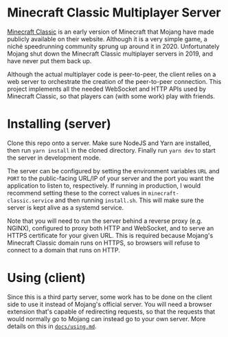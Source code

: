 # Minecraft Classic Multiplayer Server

[Minecraft Classic](https://classic.minecraft.net) is an early version of Minecraft that Mojang have made publicly available on their website. Although it is a very simple game, a niché speedrunning community sprung up around it in 2020. Unfortunately Mojang shut down the Minecraft Classic multiplayer servers in 2019, and have never put them back up.

Although the actual multiplayer code is peer-to-peer, the client relies on a web server to orchestrate the creation of the peer-to-peer connection. This project implements all the needed WebSocket and HTTP APIs used by Minecraft Classic, so that players can (with some work) play with friends.

# Installing (server)

Clone this repo onto a server. Make sure NodeJS and Yarn are installed, then run `yarn install` in the cloned directory. Finally run `yarn dev` to start the server in development mode.

The server can be configured by setting the environment variables `URL` and `PORT` to the public-facing URL/IP of your server and the port you want the application to listen to, respectively. If running in production, I would recommend setting these to the correct values in `minecraft-classic.service` and then running `install.sh`. This will make sure the server is kept alive as a systemd service.

Note that you will need to run the server behind a reverse proxy (e.g. NGINX), configured to proxy both HTTP and WebSocket, and to serve an HTTPS certificate for your given URL. This is required because Mojang's Minecraft Classic domain runs on HTTPS, so browsers will refuse to connect to a domain that runs on HTTP.

# Using (client)

Since this is a third party server, some work has to be done on the client side to use it instead of Mojang's official server. You will need a browser extension that's capable of redirecting requests, so that the requests that would normally go to Mojang can instead go to your own server. More details on this in [`docs/using.md`](https://github.com/birjolaxew/minecraft-classic-multiplayer/blob/master/docs/using.md).
